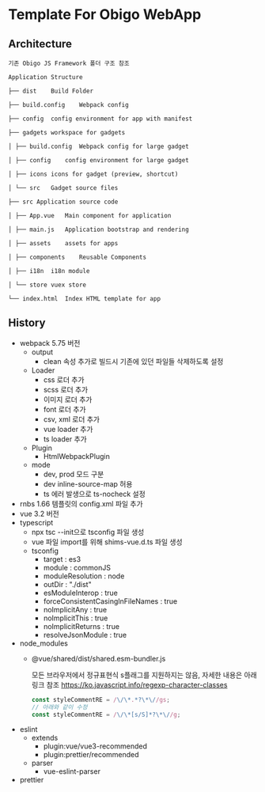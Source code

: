 # Template For Obigo WebApp
## Architecture
    기존 Obigo JS Framework 폴더 구조 참조
    
    Application Structure

    ├── dist    Build Folder

    ├── build.config	Webpack config

    ├── config	config environment for app with manifest

    ├── gadgets	workspace for gadgets

    │ ├── build.config  Webpack config for large gadget

    │ ├── config	config environment for large gadget

    │ ├── icons	icons for gadget (preview, shortcut)

    │ └── src	Gadget source files

    ├── src	Application source code

    │ ├── App.vue	Main component for application

    │ ├── main.js	Application bootstrap and rendering

    │ ├── assets	assets for apps

    │ ├── components	Reusable Components

    │ ├── i18n	i18n module

    │ └── store	vuex store

    └── index.html	Index HTML template for app
## History
- webpack 5.75 버전
    - output
        - clean 속성 추가로 빌드시 기존에 있던 파일들 삭제하도록 설정
    - Loader
        - css 로더 추가
        - scss 로더 추가
        - 이미지 로더 추가
        - font 로더 추가
        - csv, xml 로더 추가
        - vue loader 추가
        - ts loader 추가
    - Plugin 
        - HtmlWebpackPlugin
    - mode
        - dev, prod 모드 구분
        - dev inline-source-map 허용
        - ts 에러 발생으로 ts-nocheck 설정
- rnbs 1.66 템플릿의 config.xml 파일 추가
- vue 3.2 버전
- typescript
    - npx tsc --init으로 tsconfig 파일 생성
    - vue 파일 import를 위해 shims-vue.d.ts 파일 생성
    - tsconfig
        - target : es3
        - module : commonJS
        - moduleResolution : node
        - outDir : "./dist"
        - esModuleInterop : true
        - forceConsistentCasingInFileNames : true
        - noImplicitAny : true
        - noImplicitThis : true
        - noImplicitReturns : true
        - resolveJsonModule : true
- node_modules
    - @vue/shared/dist/shared.esm-bundler.js

        모든 브라우저에서 정규표현식 s플래그를 지원하지는 않음, 자세한 내용은 아래 링크 참조
        https://ko.javascript.info/regexp-character-classes
        ```js
        const styleCommentRE = /\/\*.*?\*\//gs;
        // 아래와 같이 수정
        const styleCommentRE = /\/\*[s/S]*?\*\//g;
- eslint
    - extends
        - plugin:vue/vue3-recommended
        - plugin:prettier/recommended
    - parser
        - vue-eslint-parser
- prettier